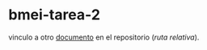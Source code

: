 # bmei-tarea-2

vinculo a otro [documento](/src/robot_comm/docs/document-template.md) en el repositorio (_ruta relativa_).
